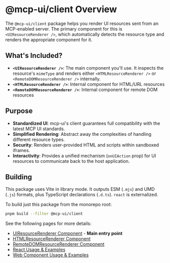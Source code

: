 # @mcp-ui/client Overview

The `@mcp-ui/client` package helps you render UI resources sent from an MCP-enabled server. The primary component for this is `<UIResourceRenderer />`, which automatically detects the resource type and renders the appropriate component for it.

## What's Included?

- **`<UIResourceRenderer />`**: The main component you'll use. It inspects the resource's `mimeType` and renders either `<HTMLResourceRenderer />` or `<RemoteDOMResourceRenderer />` internally.
- **`<HTMLResourceRenderer />`**: Internal component for HTML/URL resources
- **`<RemoteDOMResourceRenderer />`**: Internal component for remote DOM resources

## Purpose
- **Standardized UI**: mcp-ui's client guarantees full compatibility with the latest MCP UI standards.
- **Simplified Rendering**: Abstract away the complexities of handling different resource types.
- **Security**: Renders user-provided HTML and scripts within sandboxed iframes.
- **Interactivity**: Provides a unified mechanism (`onUIAction` prop) for UI resources to communicate back to the host application.

## Building

This package uses Vite in library mode. It outputs ESM (`.mjs`) and UMD (`.js`) formats, plus TypeScript declarations (`.d.ts`). `react` is externalized.

To build just this package from the monorepo root:

```bash
pnpm build --filter @mcp-ui/client
```

See the following pages for more details:

- [UIResourceRenderer Component](./resource-renderer.md) - **Main entry point**
- [HTMLResourceRenderer Component](./html-resource.md)
- [RemoteDOMResourceRenderer Component](./remote-dom-resource.md)
- [React Usage & Examples](./react-usage-examples.md)
- [Web Component Usage & Examples](./wc-usage-examples.md)
